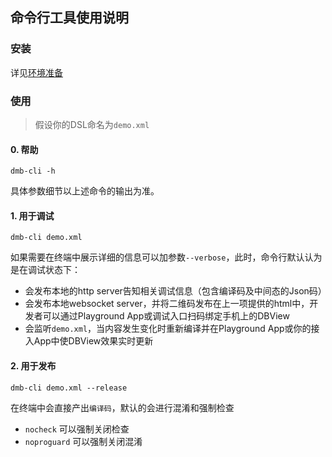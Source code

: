 ## 命令行工具使用说明

### 安装

详见[环境准备](environment.md)

### 使用

> 假设你的DSL命名为`demo.xml`

#### 0. 帮助

```
dmb-cli -h
```
具体参数细节以上述命令的输出为准。

#### 1. 用于调试

```
dmb-cli demo.xml
```
如果需要在终端中展示详细的信息可以加参数`--verbose`，此时，命令行默认认为是在调试状态下：
- 会发布本地的http server告知相关调试信息（包含编译码及中间态的Json码）
- 会发布本地websocket server，并将二维码发布在上一项提供的html中，开发者可以通过Playground App或调试入口扫码绑定手机上的DBView
- 会监听`demo.xml`，当内容发生变化时重新编译并在Playground App或你的接入App中使DBView效果实时更新

#### 2. 用于发布

```
dmb-cli demo.xml --release
```

在终端中会直接产出`编译码`，默认的会进行混淆和强制检查

- `nocheck` 可以强制关闭检查
- `noproguard` 可以强制关闭混淆